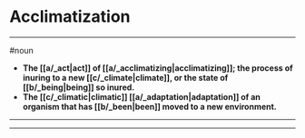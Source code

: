 # Acclimatization
---
#noun
- **The [[a/_act|act]] of [[a/_acclimatizing|acclimatizing]]; the process of inuring to a new [[c/_climate|climate]], or the state of [[b/_being|being]] so inured.**
- **The [[c/_climatic|climatic]] [[a/_adaptation|adaptation]] of an organism that has [[b/_been|been]] moved to a new environment.**
---
---
